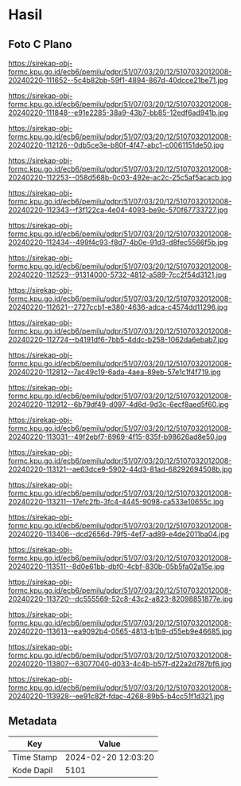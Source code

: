 # Hasil

## Foto C Plano

https://sirekap-obj-formc.kpu.go.id/ecb6/pemilu/pdpr/51/07/03/20/12/5107032012008-20240220-111652--5c4b82bb-59f1-4894-867d-40dcce21be71.jpg

https://sirekap-obj-formc.kpu.go.id/ecb6/pemilu/pdpr/51/07/03/20/12/5107032012008-20240220-111848--e91e2285-38a9-43b7-bb85-12edf6ad941b.jpg

https://sirekap-obj-formc.kpu.go.id/ecb6/pemilu/pdpr/51/07/03/20/12/5107032012008-20240220-112126--0db5ce3e-b80f-4f47-abc1-c0061151de50.jpg

https://sirekap-obj-formc.kpu.go.id/ecb6/pemilu/pdpr/51/07/03/20/12/5107032012008-20240220-112253--058d568b-0c03-492e-ac2c-25c5af5acacb.jpg

https://sirekap-obj-formc.kpu.go.id/ecb6/pemilu/pdpr/51/07/03/20/12/5107032012008-20240220-112343--f3f122ca-4e04-4093-be9c-570f67733727.jpg

https://sirekap-obj-formc.kpu.go.id/ecb6/pemilu/pdpr/51/07/03/20/12/5107032012008-20240220-112434--499f4c93-f8d7-4b0e-91d3-d8fec5566f5b.jpg

https://sirekap-obj-formc.kpu.go.id/ecb6/pemilu/pdpr/51/07/03/20/12/5107032012008-20240220-112523--91314000-5732-4812-a589-7cc2f54d3121.jpg

https://sirekap-obj-formc.kpu.go.id/ecb6/pemilu/pdpr/51/07/03/20/12/5107032012008-20240220-112621--2727ccb1-e380-4636-adca-c4574dd11296.jpg

https://sirekap-obj-formc.kpu.go.id/ecb6/pemilu/pdpr/51/07/03/20/12/5107032012008-20240220-112724--b4191df6-7bb5-4ddc-b258-1062da6ebab7.jpg

https://sirekap-obj-formc.kpu.go.id/ecb6/pemilu/pdpr/51/07/03/20/12/5107032012008-20240220-112812--7ac49c19-6ada-4aea-89eb-57e1c1f4f719.jpg

https://sirekap-obj-formc.kpu.go.id/ecb6/pemilu/pdpr/51/07/03/20/12/5107032012008-20240220-112912--6b79df49-d097-4d6d-9d3c-6ecf8aed5f60.jpg

https://sirekap-obj-formc.kpu.go.id/ecb6/pemilu/pdpr/51/07/03/20/12/5107032012008-20240220-113031--49f2ebf7-8969-4f15-835f-b98626ad8e50.jpg

https://sirekap-obj-formc.kpu.go.id/ecb6/pemilu/pdpr/51/07/03/20/12/5107032012008-20240220-113121--ae63dce9-5902-44d3-81ad-68292694508b.jpg

https://sirekap-obj-formc.kpu.go.id/ecb6/pemilu/pdpr/51/07/03/20/12/5107032012008-20240220-113211--17efc2fb-3fc4-4445-9098-ca533e10655c.jpg

https://sirekap-obj-formc.kpu.go.id/ecb6/pemilu/pdpr/51/07/03/20/12/5107032012008-20240220-113406--dcd2656d-79f5-4ef7-ad89-e4de2011ba04.jpg

https://sirekap-obj-formc.kpu.go.id/ecb6/pemilu/pdpr/51/07/03/20/12/5107032012008-20240220-113511--8d0e61bb-dbf0-4cbf-830b-05b5fa02a15e.jpg

https://sirekap-obj-formc.kpu.go.id/ecb6/pemilu/pdpr/51/07/03/20/12/5107032012008-20240220-113720--dc555569-52c8-43c2-a823-82098851877e.jpg

https://sirekap-obj-formc.kpu.go.id/ecb6/pemilu/pdpr/51/07/03/20/12/5107032012008-20240220-113613--ea9092b4-0565-4813-b1b9-d55eb9e46685.jpg

https://sirekap-obj-formc.kpu.go.id/ecb6/pemilu/pdpr/51/07/03/20/12/5107032012008-20240220-113807--63077040-d033-4c4b-b57f-d22a2d787bf6.jpg

https://sirekap-obj-formc.kpu.go.id/ecb6/pemilu/pdpr/51/07/03/20/12/5107032012008-20240220-113928--ee91c82f-fdac-4268-89b5-b4cc51f1d321.jpg


## Metadata

| Key        | Value               |
| ---------- | ------------------- |
| Time Stamp | 2024-02-20 12:03:20 |
| Kode Dapil | 5101                |



